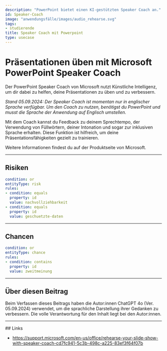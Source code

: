 ```yaml
---
description: "PowerPoint bietet einen KI-gestützten Speaker Coach an."
id: Speaker-Coach
image: "anwendungsfälle/images/audio_rehearse.svg"
tags:
- studierende
title: Speaker Coach mit Powerpoint
type: usecase
---
```



# Präsentationen üben mit Microsoft PowerPoint Speaker Coach

Der PowerPoint Speaker Coach von Microsoft nutzt Künstliche Intelligenz, um dir dabei zu helfen, deine Präsentationen zu üben und zu verbessern.

*Stand 05.09.2024: Der Speaker Coach ist momentan nur in englischer Sprache verfügbar. Um den Coach zu nutzen, benötigst du PowerPoint und musst die Sprache der Anwendung auf Englisch umstellen.*

Mit dem Coach kannst du Feedback zu deinem Sprechtempo, der Verwendung von Füllwörtern, deiner Intonation und sogar zur inklusiven Sprache erhalten. Diese Funktion ist hilfreich, um deine Präsentationsfähigkeiten gezielt zu trainieren.

Weitere Informationen findest du auf der Produktseite von Microsoft.


---

## Risiken

```yaml
condition: or
entityType: risk
rules:
- condition: equals
  property: id
  value: nachvollziehbarkeit
- condition: equals
  property: id
  value: geschuetzte-daten
```

---

## Chancen

```yaml
condition: or
entityType: chance
rules:
- condition: contains
  property: id
  value: zweitmeinung
```




---

## Über diesen Beitrag

Beim Verfassen dieses Beitrags haben die Autor:innen ChatGPT 4o (Ver. 05.09.2024) verwendet, um die sprachliche Darstellung ihrer Gedanken zu verbessern. Die volle Verantwortung für den Inhalt liegt bei den Autor:innen. 


---


## Links

-  https://support.microsoft.com/en-us/office/rehearse-your-slide-show-with-speaker-coach-cd7fc941-5c3b-498c-a225-83ef3f64f07b






